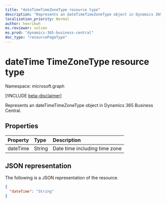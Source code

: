 ```yaml
---
title: "dateTimeTimeZoneType resource type"
description: "Represents an dateTimeTimeZoneType object in Dynamics 365 Business Central."
localization_priority: Normal
author: henrikwh
ms.reviewer: solsen
ms.prod: "dynamics-365-business-central"
doc_type: "resourcePageType"
---
```


# dateTime TimeZoneType resource type

Namespace: microsoft.graph

[!INCLUDE [beta-disclaimer](../../includes/beta-disclaimer.md)]

Represents an dateTimeTimeZoneType object in Dynamics 365 Business Central.

## Properties

| Property     | Type        | Description |
|:-------------|:------------|:------------|
|dateTime|String|Date time including time zone|

## JSON representation

The following is a JSON representation of the resource.

<!-- {
  "blockType": "resource",
  "optionalProperties": [

  ],
  "@odata.type": "microsoft.graph.dateTimeTimeZoneType",
  "baseType": null
}-->

```json
{
  "dateTime": "String"
}
```

<!-- uuid: 16cd6b66-4b1a-43a1-adaf-3a886856ed98
2019-02-04 14:57:30 UTC -->
<!-- {
  "type": "#page.annotation",
  "description": "dateTimeTimeZoneType resource",
  "keywords": "",
  "section": "documentation",
  "tocPath": ""
}-->